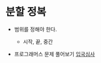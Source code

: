 # 분할 정복

- 범위를 정해야 한다.
    - 시작, 끝, 중간

- 프로그래머스 문제 풀어보기 [입국심사](https://school.programmers.co.kr/learn/courses/30/lessons/43238?language=python3)

